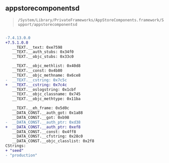 ## appstorecomponentsd

> `/System/Library/PrivateFrameworks/AppStoreComponents.framework/Support/appstorecomponentsd`

```diff

-7.4.13.0.0
+7.5.1.0.0
   __TEXT.__text: 0xe7598
   __TEXT.__auth_stubs: 0x34f0
   __TEXT.__objc_stubs: 0x33c0

   __TEXT.__objc_methlist: 0x40d8
   __TEXT.__const: 0x4b80
   __TEXT.__objc_methname: 0x6ce8
-  __TEXT.__cstring: 0x7c5c
+  __TEXT.__cstring: 0x7c4c
   __TEXT.__oslogstring: 0x1cbf
   __TEXT.__objc_classname: 0x745
   __TEXT.__objc_methtype: 0x11ba

   __TEXT.__eh_frame: 0x5d0c
   __DATA_CONST.__auth_got: 0x1a88
   __DATA_CONST.__got: 0xb98
-  __DATA_CONST.__auth_ptr: 0xd38
+  __DATA_CONST.__auth_ptr: 0xef8
   __DATA_CONST.__const: 0x4ff8
   __DATA_CONST.__cfstring: 0x28c0
   __DATA_CONST.__objc_classlist: 0x2f8
CStrings:
+ "seed"
- "production"

```

